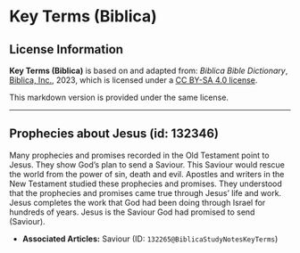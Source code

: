 # Key Terms (Biblica)

## License Information

**Key Terms (Biblica)** is based on and adapted from: _Biblica Bible Dictionary_, [Biblica, Inc.](https://www.biblica.com/), 2023, which is licensed under a [CC BY-SA 4.0 license](https://creativecommons.org/licenses/by-sa/4.0/legalcode.en).

This markdown version is provided under the same license.



--------------------------------

## Prophecies about Jesus (id: 132346)

Many prophecies and promises recorded in the Old Testament point to Jesus. They show God’s plan to send a Saviour. This Saviour would rescue the world from the power of sin, death and evil. Apostles and writers in the New Testament studied these prophecies and promises. They understood that the prophecies and promises came true through Jesus’ life and work. Jesus completes the work that God had been doing through Israel for hundreds of years. Jesus is the Saviour God had promised to send (Saviour).

* **Associated Articles:** Saviour (ID: `132265@BiblicaStudyNotesKeyTerms`)

